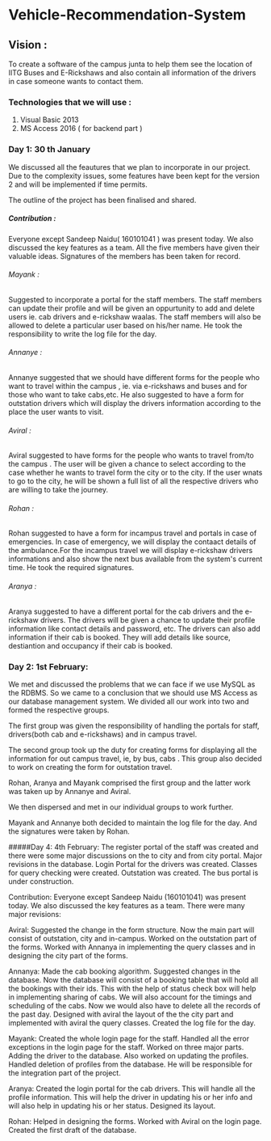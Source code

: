 # Vehicle-Recommendation-System

## Vision :
To create a software of the campus junta to help them see the location of IITG Buses and E-Rickshaws and also contain all information of the drivers in case someone wants to contact them.

### Technologies that we will use : 
1. Visual Basic 2013
2. MS Access 2016 ( for backend part )

### Day 1: 30 th January
We discussed all the feautures that we plan to incorporate in our project.
Due to the complexity issues, some features have been kept for the version 2 and will be implemented if time permits.

The outline of the project has been finalised and shared.

##### Contribution : 
Everyone except Sandeep Naidu( 160101041 ) was present today. We also discussed the key features as a team. 
All the five members have given their valuable ideas.
Signatures of the members has been taken for record.

###### Mayank : 
Suggested to incorporate a portal for the staff members. The staff members can update their profile and will be given an oppurtunity to add and delete users ie. cab drivers and e-rickshaw waalas. The staff members will also be allowed to delete a particular user based on his/her name. He took the responsibility to write the log file for the day.

###### Annanye :
Annanye suggested that we should have different forms for the people who want to travel within the campus , ie. via e-rickshaws and buses and for those who want to take cabs,etc. He also suggested to have a form for outstation drivers which will display the drivers information according to the place the user wants to visit.

###### Aviral :
Aviral suggested to have forms for the people who wants to travel from/to the campus . The user will be given a chance to select according to the case whether he wants to travel form the city or to the city. If the user wnats to go to the city, he will be shown a full list of all the respective drivers who are willing to take the journey. 

###### Rohan :
Rohan suggested to have a form for incampus travel and portals in case of emergencies. In case of emergency, we will display the contaact details of the ambulance.For the incampus travel we will display e-rickshaw drivers informations and also show the next bus available from the system's current time. He took the required signatures.

###### Aranya :
Aranya suggested to have a different portal for the cab drivers and the e-rickshaw drivers. The drivers will be given a chance to update their profile information like contact details and password, etc. The drivers can also add information if their cab is booked.
They will add details like source, destiantion and occupancy if their cab is booked.  

### Day 2: 1st February:
We met and discussed the problems that we can face if we use MySQL as the RDBMS. So we came to a conclusion that we should use MS Access as our database management system. We divided all our work into two and formed the respective groups.

The first group was given the responsibility of handling the portals for staff, drivers(both cab and e-rickshaws) and in campus travel.

The second group took up the duty for creating forms for displaying all the information for out campus travel, ie, by bus, cabs . This group also decided to work on creating the form for outstation travel.

Rohan, Aranya and Mayank comprised the first group and the latter work was taken up by Annanye and Aviral.

We then dispersed and met in our individual groups to work further.

Mayank and Annanye both decided to maintain the log file for the day. And the signatures were taken by Rohan.

#####Day 4: 4th February:
The register portal of the staff was created and there were some major discussions on the to city and from city portal. Major revisions in the database. Login Portal for the drivers was created. Classes for query checking were created. Outstation was created. The bus portal is under construction. 

Contribution:
Everyone except Sandeep Naidu (160101041) was present today. We also discussed the key features as a team.
There were many major revisions:

Aviral: Suggested the change in the form structure. Now the main part will consist of outstation, city and in-campus. Worked on the outstation part of the forms. Worked with Annanya in implementing the query classes and in designing the city part of the forms.

Annanya: Made the cab booking algorithm. Suggested changes in the database. Now the database will consist of a booking table that will 
hold all the bookings with their ids. This with the help of status check box will help in implementing sharing of cabs. We will also account for the timings and scheduling of the cabs. Now we would also have to delete all the records of the past day. Designed with aviral the layout of the the city part and implemented with aviral the query classes. Created the log file for the day.

Mayank: Created the whole login page for the staff. Handled all the error exceptions in the login page for the staff. Worked on three major parts. Adding the driver to the database. Also worked on updating the profiles. Handled deletion of profiles from the database. He will be responsible for the integration part of the project.

Aranya: Created the login portal for the cab drivers. This will handle all the profile information. This will help the driver in updating his or her info and will also help in updating his or her status. Designed its layout.

Rohan: Helped in designing the forms. Worked with Aviral on the login page. Created the first draft of the database.








